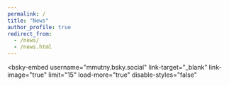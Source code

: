 ```yaml
---
permalink: /
title: "News"
author_profile: true
redirect_from: 
  - /news/
  - /news.html
---
```

<!-- <blockquote class="twitter-tweet"><p lang="en" dir="ltr">Experiment design, Bayesian optimization or Active learning -- all under one umbrella. The advent of self-driving labs is here. We need strategies to implement automatic information gathering! ML models are only as informed as the data they are trained on. <a href="https://t.co/HYO49SHT8i">pic.twitter.com/HYO49SHT8i</a></p>&mdash; Mojmir Mutny (@mutny_ml) <a href="https://twitter.com/mutny_ml/status/1786060572972192099?ref_src=twsrc%5Etfw">May 2, 2024</a></blockquote> <script async src="https://platform.twitter.com/widgets.js" charset="utf-8"></script>

<blockquote class="twitter-tweet"><p lang="en" dir="ltr">Have you ever wondered how to address diversity and increase hit rate in your ML-driven sequential optimization (directed evolution) of enzymes? Small data? No problem, lets select the most informative one! Check out our work featured on front cover with Tobias (<a href="https://twitter.com/t_vornholt?ref_src=twsrc%5Etfw">@t_vornholt</a>)! <a href="https://t.co/qxvKxvPjUe">https://t.co/qxvKxvPjUe</a></p>&mdash; Mojmir Mutny (@mutny_ml) <a href="https://twitter.com/mutny_ml/status/1821893103491395601?ref_src=twsrc%5Etfw">August 9, 2024</a></blockquote> <script async src="https://platform.twitter.com/widgets.js" charset="utf-8"></script> -->

<script type="module" src="https://cdn.jsdelivr.net/npm/bsky-embed/dist/bsky-embed.es.js" async></script>

<bsky-embed
  username="mmutny.bsky.social"
  link-target="_blank"
  link-image="true"
  limit="15"
  load-more="true"
  disable-styles="false"
  >
</bsky-embed>

<!-- <iframe src="https://www.linkedin.com/embed/feed/update/urn:li:share:7239560291414425602" height="1233" width="504" frameborder="0" allowfullscreen="" title="Embedded post"></iframe> -->